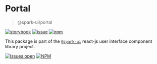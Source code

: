 # Portal

> @spark-ui/portal

[![storybook](https://img.shields.io/badge/storybook-black?logo=storybook)](https://sparkui.vercel.app/?path=/docs/components-portal--docs)
[![issue](https://img.shields.io/badge/report%20a%20bug-black?logo=openbugbounty&logoColor=red)](https://github.com/adevinta/spark/issues/new?&projects=4&template=bug-report.yml&assignees=&labels=Component,Component%3A%20portal)
[![npm](https://img.shields.io/npm/dt/%40spark-ui/portal?logo=npm&labelColor=black)](https://www.npmjs.com/package/@spark-ui/portal)

This package is part of the [`@spark-ui`](https://github.com/adevinta/spark) react-js user interface component library project.

[![Issues open](https://img.shields.io/github/issues-search/adevinta/spark?query=is%3Aopen%20label%3A%22Component%3A%20portal%22&logo=openbugbounty&logoColor=red&label=issues%20open&color=red)](https://github.com/adevinta/spark/issues?q=is%3Aopen+label%3Aportal)
[![NPM](https://img.shields.io/npm/l/%40spark-ui%2Fportal)](https://github.com/adevinta/spark/blob/main/packages/components/portal/LICENSE.md)
